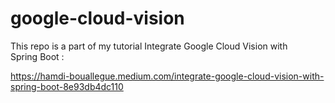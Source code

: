 # google-cloud-vision
This repo is a part of my tutorial Integrate Google Cloud Vision with Spring Boot :

https://hamdi-bouallegue.medium.com/integrate-google-cloud-vision-with-spring-boot-8e93db4dc110



